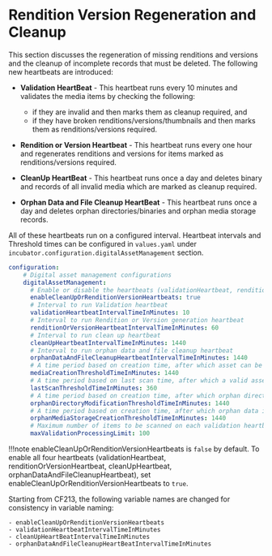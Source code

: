 # Rendition Version Regeneration and Cleanup

This section discusses the regeneration of missing renditions and versions and the cleanup of incomplete records that must be deleted. The following new heartbeats are introduced:

- **Validation HeartBeat** - This heartbeat runs every 10 minutes and validates the media items by checking the following:
    
    - if they are invalid and then marks them as cleanup required, and
    - if they have broken renditions/versions/thumbnails and then marks them as renditions/versions required.
    
- **Rendition or Version Heartbeat** - This heartbeat runs every one hour and regenerates renditions and versions for items marked as renditions/versions required.
- **CleanUp HeartBeat** - This heartbeat runs once a day and deletes binary and records of all invalid media which are marked as cleanup required.
- **Orphan Data and File Cleanup HeartBeat** - This heartbeat runs once a day and deletes orphan directories/binaries and orphan media storage records.

All of these heartbeats run on a configured interval. Heartbeat intervals and Threshold times can be configured in `values.yaml` under `incubator.configuration.digitalAssetManagement` section.

```Yaml
configuration:
    # Digital asset management configurations
    digitalAssetManagement:
      # Enable or disable the heartbeats (validationHeartbeat, renditionOrVersionHeartbeat, cleanUpHeartbeat, orphanDataAndFileCleanupHeartbeat)
      enableCleanUpOrRenditionVersionHeartbeats: true
      # Interval to run Validation heartbeat
      validationHeartbeatIntervalTimeInMinutes: 10
      # Interval to run Rendition or Version generation heartbeat
      renditionOrVersionHeartbeatIntervalTimeInMinutes: 60
      # Interval to run clean up heartbeat
      cleanUpHeartbeatIntervalTimeInMinutes: 1440
      # Interval to run orphan data and file cleanup heartbeat
      orphanDataAndFileCleanupHeartbeatIntervalTimeInMinutes: 1440
      # A time period based on creation time, after which asset can be validated
      mediaCreationThresholdTimeInMinutes: 1440
      # A time period based on last scan time, after which a valid asset can be re-validated
      lastScanThresholdTimeInMinutes: 360
      # A time period based on creation time, after which orphan directory can be cleaned up
      orphanDirectoryModificationThresholdTimeInMinutes: 1440
      # A time period based on creation time, after which orphan data in database can be cleaned up
      orphanMediaStorageCreationThresholdTimeInMinutes: 1440
      # Maximum number of items to be scanned on each validation heartbeat
      maxValidationProcessingLimit: 100
```

!!!note 
    enableCleanUpOrRenditionVersionHeartbeats is `false` by default. To enable all four heartbeats (validationHeartbeat, renditionOrVersionHeartbeat, cleanUpHeartbeat, orphanDataAndFileCleanupHeartbeat), set enableCleanUpOrRenditionVersionHeartbeats to `true`.

Starting from CF213, the following variable names are changed for consistency in variable naming: 

    - enableCleanUpOrRenditionVersionHeartbeats
    - validationHeartbeatIntervalTimeInMinutes
    - cleanUpHeartBeatIntervalTimeInMinutes
    - orphanDataAndFileCleanupHeartBeatIntervalTimeInMinutes
